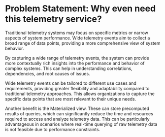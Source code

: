 # Problem Statement: Why even need this telemetry service?
Traditional telemetry systems may focus on specific metrics or narrow aspects of system performance. Wide telemetry events aim to collect a broad range of data points, providing a more comprehensive view of system behavior.

By capturing a wide range of telemetry events, the system can provide more contextually rich insights into the performance and behavior of complex systems. This can help in understanding correlations, dependencies, and root causes of issues.

Wide telemetry events can be tailored to different use cases and requirements, providing greater flexibility and adaptability compared to traditional telemetry approaches. This allows organizations to capture the specific data points that are most relevant to their unique needs.

Another benefit is the Materialized view. These can store precomputed results of queries, which can significantly reduce the time and resources required to access and analyze telemetry data. This can be particularly advantageous in scenarios where real-time querying of raw telemetry data is not feasible due to performance constraints.